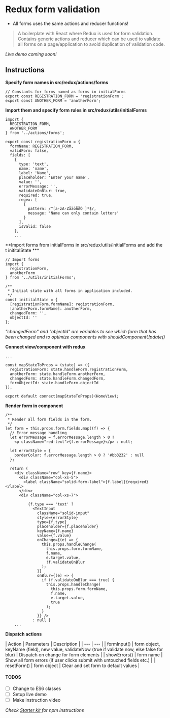 Redux form validation
=======================

* All forms uses the same actions and reducer functions!

> A boilerplate with React where Redux is used for form validation. Contains generic actions and reducer which can be used to validate all forms on a page/application to avoid duplication of validation code.

*Live demo coming soon!*

## Instructions

**Specify form names in src/redux/actions/forms**
```
// Constants for forms named as forms in initialForms
export const REGISTRATION_FORM = 'registrationForm';
export const ANOTHER_FORM = 'anotherForm';
```
**Import them and specify form rules in src/redux/utils/initialForms**
```
import {
  REGISTRATION_FORM,
  ANOTHER_FORM
} from '../actions/forms';

export const registrationForm = {
  formName: REGISTRATION_FORM,
  validForm: false,
  fields: [
    {
      type: 'text',
      name: 'name',
      label: 'Name',
      placeholder: 'Enter your name',
      value: '',
      errorMessage: '',
      validateOnBlur: true,
      required: true,
      regex: [
        {
          pattern: /^[a-zA-ZåäöÅÄÖ ]*$/,
          message: 'Name can only contain letters'
        }
      ],
      isValid: false
    },
    ...
```

**Import forms from initialForms in src/redux/utils/initialForms and add the t inititalState ***
```
// Import forms
import {
  registrationForm,
  anotherForm
} from '../utils/initialForms';

/**
 * Initial state with all forms in application included.
 */
const inititalState = {
  [registrationForm.formName]: registrationForm,
  [anotherForm.formName]: anotherForm,
  changedForm: '',
  objectId: ''
};
```
*"changedForm" and "objectId" are variables to see which form that has been changed and to optimize components with shouldComponentUpdate()*

**Connect view/component with redux**
```
...

const mapStateToProps = (state) => ({
  registrationForm: state.handleForm.registrationForm,
  anotherForm: state.handleForm.anotherForm,
  changedForm: state.handleForm.changedForm,
  formObjectId: state.handleForm.objectId
});

export default connect(mapStateToProps)(HomeView);
```

**Render form in component**
```
/**
 * Render all form fields in the form.
 */
let form = this.props.form.fields.map((f) => {
  // Error message handling
  let errorMessage = f.errorMessage.length > 0 ?
    <p className="red-text">{f.errorMessage}</p> : null;

  let errorStyle = {
    borderColor: f.errorMessage.length > 0 ? '#bb3232' : null
  };

  return (
    <div className="row" key={f.name}>
      <div className="col-xs-5">
        <label className="solid-form-label">{f.label}{required}</label>
      </div>
      <div className="col-xs-7">

          {f.type === 'text' ?
            <TextInput
              className="solid-input"
              style={errorStyle}
              type={f.type}
              placeholder={f.placeholder}
              keyName={f.name}
              value={f.value}
              onChange={(e) => {
                this.props.handleChange(
                  this.props.form.formName,
                  f.name,
                  e.target.value,
                  !f.validateOnBlur
                );
              }}
              onBlur={(e) => {
                if (f.validateOnBlur === true) {
                  this.props.handleChange(
                    this.props.form.formName,
                    f.name,
                    e.target.value,
                    true
                  );
                }
              }} />
            : null }
    ...
```

**Dispatch actions**

| Action | Parameters | Description |
| --- | --- |
| formInput() | form object, keyName (field), new value, validateNow (true if validate now, else false for blur) | Dispatch on change for form elements |
| showErrors() | form name | Show all form errors (if user clicks submit with untouched fields etc.) |
| resetForm() | form object | Clear and set form to default values |

#### TODOS
- [ ] Change to ES6 classes
- [ ] Setup live demo
- [ ] Make instruction video

*Check [Starter kit](https://github.com/davezuko/react-redux-starter-kit/) for npm instructions*
